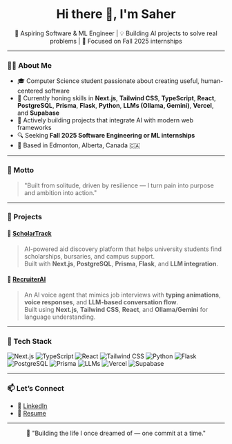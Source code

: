 <h1 align="center">Hi there 👋, I'm Saher</h1>

<p align="center">
  🚀 Aspiring Software & ML Engineer | 💡 Building AI projects to solve real problems | 🎯 Focused on Fall 2025 internships
</p>

---

### 👩‍💻 About Me

- 🎓 Computer Science student passionate about creating useful, human-centered software
- 🌱 Currently honing skills in **Next.js**, **Tailwind CSS**, **TypeScript**, **React**, **PostgreSQL**, **Prisma**, **Flask**, **Python**, **LLMs (Ollama, Gemini)**, **Vercel**, and **Supabase**
- 🧠 Actively building projects that integrate AI with modern web frameworks
- 🔍 Seeking **Fall 2025 Software Engineering or ML internships**
- 📍 Based in Edmonton, Alberta, Canada 🇨🇦

---

### 🧠 Motto

> "Built from solitude, driven by resilience — I turn pain into purpose and ambition into action."

---

### 🔨 Projects

#### 🚀 [ScholarTrack](https://github.com/saherafr/ScholarTrack)
> AI-powered aid discovery platform that helps university students find scholarships, bursaries, and campus support.  
> Built with **Next.js**, **PostgreSQL**, **Prisma**, **Flask**, and **LLM integration**.

#### 🎤 [RecruiterAI](https://github.com/saherafr/preppwise)
> An AI voice agent that mimics job interviews with **typing animations**, **voice responses**, and **LLM-based conversation flow**.  
> Built using **Next.js**, **Tailwind CSS**, **React**, and **Ollama/Gemini** for language understanding.

---

### 🧰 Tech Stack

![Next.js](https://img.shields.io/badge/-Next.js-000?style=flat&logo=next.js)
![TypeScript](https://img.shields.io/badge/-TypeScript-3178C6?style=flat&logo=typescript&logoColor=white)
![React](https://img.shields.io/badge/-React-61DAFB?style=flat&logo=react)
![Tailwind CSS](https://img.shields.io/badge/-Tailwind%20CSS-38B2AC?style=flat&logo=tailwind-css&logoColor=white)
![Python](https://img.shields.io/badge/-Python-3776AB?style=flat&logo=python&logoColor=white)
![Flask](https://img.shields.io/badge/-Flask-000000?style=flat&logo=flask)
![PostgreSQL](https://img.shields.io/badge/-PostgreSQL-336791?style=flat&logo=postgresql&logoColor=white)
![Prisma](https://img.shields.io/badge/-Prisma-2D3748?style=flat&logo=prisma&logoColor=white)
![LLMs](https://img.shields.io/badge/-LLMs%20(Ollama%20%26%20Gemini)-6A1B9A?style=flat)
![Vercel](https://img.shields.io/badge/-Vercel-000?style=flat&logo=vercel)
![Supabase](https://img.shields.io/badge/-Supabase-3ECF8E?style=flat&logo=supabase)

---

### 📫 Let’s Connect

- 💼 [LinkedIn]((https://www.linkedin.com/in/saher-khan-961208216/))
- 📄 [Resume](https://YOUR-RESUME-LINK.com)


---

<p align="center">
  🌱 "Building the life I once dreamed of — one commit at a time."
</p>


<!--
**saherafr/saherafr** is a ✨ _special_ ✨ repository because its `README.md` (this file) appears on your GitHub profile.

Here are some ideas to get you started:

- 🔭 I’m currently working on ...
- 🌱 I’m currently learning ...
- 👯 I’m looking to collaborate on ...
- 🤔 I’m looking for help with ...
- 💬 Ask me about ...
- 📫 How to reach me: ...
- 😄 Pronouns: ...
- ⚡ Fun fact: ...
-->
